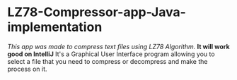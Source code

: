 # LZ78-Compressor-app-Java-implementation

*This app was made to compress text files using LZ78 Algorithm.*
**It will work good on IntelliJ**
It's a Graphical User Interface program allowing you to select a file that you need to compress or decompress and make the process on it.
